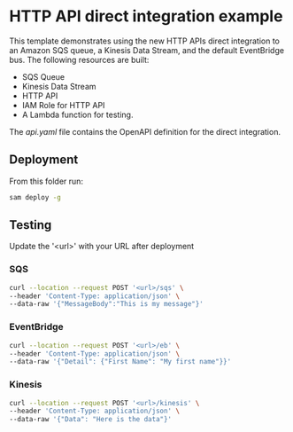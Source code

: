 <!-- Copyright 2020 Amazon.com, Inc. or its affiliates. All Rights Reserved.
SPDX-License-Identifier: MIT-0
//
Permission is hereby granted, free of charge, to any person obtaining a copy of this
software and associated documentation files (the "Software"), to deal in the Software
without restriction, including without limitation the rights to use, copy, modify,
merge, publish, distribute, sublicense, and/or sell copies of the Software, and to
permit persons to whom the Software is furnished to do so.
//
THE SOFTWARE IS PROVIDED "AS IS", WITHOUT WARRANTY OF ANY KIND, EXPRESS OR IMPLIED,
INCLUDING BUT NOT LIMITED TO THE WARRANTIES OF MERCHANTABILITY, FITNESS FOR A
PARTICULAR PURPOSE AND NONINFRINGEMENT. IN NO EVENT SHALL THE AUTHORS OR COPYRIGHT
HOLDERS BE LIABLE FOR ANY CLAIM, DAMAGES OR OTHER LIABILITY, WHETHER IN AN ACTION
OF CONTRACT, TORT OR OTHERWISE, ARISING FROM, OUT OF OR IN CONNECTION WITH THE
SOFTWARE OR THE USE OR OTHER DEALINGS IN THE SOFTWARE. -->

# HTTP API direct integration example

This template demonstrates using the new HTTP APIs direct integration to an Amazon SQS queue, a Kinesis Data Stream, and the default EventBridge bus. The following resources are built:
* SQS Queue
* Kinesis Data Stream
* HTTP API
* IAM Role for HTTP API
* A Lambda function for testing.

The *api.yaml* file contains the OpenAPI definition for the direct integration.

## Deployment
From this folder run:
```bash
sam deploy -g
```

## Testing
Update the '\<url\>' with your URL after deployment

### SQS
```bash
curl --location --request POST '<url>/sqs' \
--header 'Content-Type: application/json' \
--data-raw '{"MessageBody":"This is my message"}'
```

### EventBridge
```bash
curl --location --request POST '<url>/eb' \
--header 'Content-Type: application/json' \
--data-raw '{"Detail": {"First Name": "My first name"}}'
```

### Kinesis
```bash
curl --location --request POST '<url>/kinesis' \
--header 'Content-Type: application/json' \
--data-raw '{"Data": "Here is the data"}'
```
